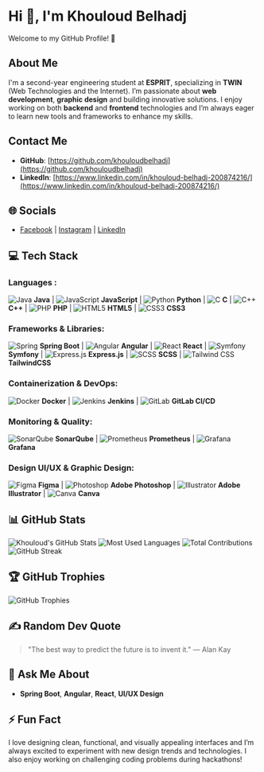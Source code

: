 # Hi 👋, I'm Khouloud Belhadj
Welcome to my GitHub Profile! 🌟

## About Me
I'm a second-year engineering student at **ESPRIT**, specializing in **TWIN** (Web Technologies and the Internet). I’m passionate about **web development**, **graphic design** and building innovative solutions. I enjoy working on both **backend** and **frontend** technologies and I’m always eager to learn new tools and frameworks to enhance my skills.

## Contact Me
- **GitHub**: [https://github.com/khouloudbelhadj](https://github.com/khouloudbelhadj)
- **LinkedIn**: [https://www.linkedin.com/in/khouloud-belhadj-200874216/](https://www.linkedin.com/in/khouloud-belhadj-200874216/)

## 🌐 Socials
- [Facebook](https://www.facebook.com/khouloud.belhadj.92?locale=fr_FR) | [Instagram](https://www.instagram.com/khouloudbelhadj1/) | [LinkedIn](https://www.linkedin.com/in/khouloud-belhadj-200874216/)

## 💻 Tech Stack

### Languages :
![Java](https://img.icons8.com/color/48/000000/java-coffee-cup-logo.png) **Java** | 
![JavaScript](https://img.icons8.com/color/48/000000/javascript.png) **JavaScript** | 
![Python](https://img.icons8.com/color/48/000000/python.png) **Python** | 
![C](https://img.icons8.com/color/48/000000/c-programming.png) **C** |
![C++](https://img.icons8.com/color/48/000000/c-plus-plus-logo.png) **C++** | 
![PHP](https://img.icons8.com/color/48/000000/php.png) **PHP** | 
![HTML5](https://img.icons8.com/color/48/000000/html-5.png) **HTML5** | 
![CSS3](https://img.icons8.com/color/48/000000/css3.png) **CSS3** 

### Frameworks & Libraries:
![Spring](https://img.shields.io/badge/Spring-%236DB33F?style=flat&logo=spring&logoColor=white) **Spring Boot** | 
![Angular](https://img.shields.io/badge/Angular-%23E23237?style=flat&logo=angular&logoColor=white) **Angular** | 
![React](https://img.shields.io/badge/React-%2361DAFB?style=flat&logo=react&logoColor=white) **React** | 
![Symfony](https://img.shields.io/badge/Symfony-%23000000?style=flat&logo=symfony&logoColor=white) **Symfony** | 
![Express.js](https://img.shields.io/badge/Express.js-%23000000?style=flat&logo=express&logoColor=white) **Express.js** | 
![SCSS](https://img.icons8.com/color/48/000000/sass.png) **SCSS** | 
![Tailwind CSS](https://img.shields.io/badge/TailwindCSS-%2338B2AC?style=flat&logo=tailwind-css&logoColor=white) **TailwindCSS**


### Containerization & DevOps:
![Docker](https://img.shields.io/badge/Docker-%2333A8FF?style=flat&logo=docker&logoColor=white) **Docker** | 
![Jenkins](https://img.shields.io/badge/Jenkins-%23D24939?style=flat&logo=jenkins&logoColor=white) **Jenkins** | 
![GitLab](https://img.shields.io/badge/GitLab-%23181717?style=flat&logo=gitlab&logoColor=white) **GitLab CI/CD**

### Monitoring & Quality:
![SonarQube](https://img.shields.io/badge/SonarQube-%23F7D238?style=flat&logo=sonarqube&logoColor=white) **SonarQube** | 
![Prometheus](https://img.shields.io/badge/Prometheus-%23E6522C?style=flat&logo=prometheus&logoColor=white) **Prometheus** | 
![Grafana](https://img.shields.io/badge/Grafana-%23F5A80D?style=flat&logo=grafana&logoColor=white) **Grafana**

### Design UI/UX & Graphic Design:
![Figma](https://img.shields.io/badge/Figma-%23000000?style=flat&logo=figma&logoColor=white) **Figma** | 
![Photoshop](https://img.shields.io/badge/Photoshop-%23B6D2E9?style=flat&logo=adobe-photoshop&logoColor=white) **Adobe Photoshop** | 
![Illustrator](https://img.shields.io/badge/Illustrator-%23FF9A00?style=flat&logo=adobe-illustrator&logoColor=white) **Adobe Illustrator** | 
![Canva](https://img.shields.io/badge/Canva-%2300C4CC?style=flat&logo=canva&logoColor=white) **Canva**

## 📊 GitHub Stats

![Khouloud's GitHub Stats](https://github-readme-stats.vercel.app/api?username=khouloudbelhadj&show_icons=true&hide_title=true&count_private=true&hide=prs&theme=radical)
![Most Used Languages](https://github-readme-stats.vercel.app/api/top-langs/?username=khouloudbelhadj&layout=compact&theme=radical)
![Total Contributions](https://github-readme-stats.vercel.app/api?username=khouloudbelhadj&show_icons=true&count_private=true&hide=prs&theme=radical)
![GitHub Streak](https://github-readme-streak-stats.herokuapp.com/?user=khouloudbelhadj&theme=radical)


## 🏆 GitHub Trophies

![GitHub Trophies](https://github-profile-trophy.vercel.app/?username=khouloudbelhadj&theme=radical)

## ✍️ Random Dev Quote

> "The best way to predict the future is to invent it." — Alan Kay

## 💬 Ask Me About
- **Spring Boot**, **Angular**, **React**, **UI/UX Design**

## ⚡ Fun Fact
I love designing clean, functional, and visually appealing interfaces and I’m always excited to experiment with new design trends and technologies. I also enjoy working on challenging coding problems during hackathons!
